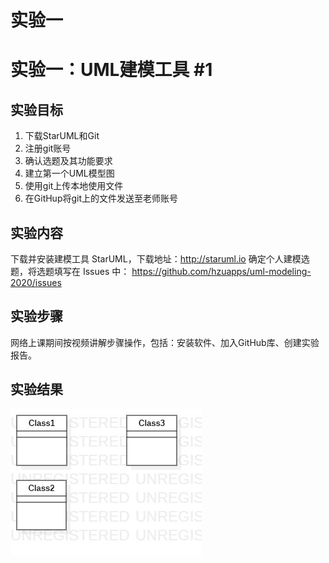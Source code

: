 # 实验一
 # 实验一：UML建模工具 #1


 ## 实验目标

 1. 下载StarUML和Git
 2. 注册git账号
 3. 确认选题及其功能要求
 4. 建立第一个UML模型图
 5. 使用git上传本地使用文件
 6. 在GitHup将git上的文件发送至老师账号

 ## 实验内容

 下载并安装建模工具 StarUML，下载地址：http://staruml.io
 确定个人建模选题，将选题填写在 Issues 中：
 https://github.com/hzuapps/uml-modeling-2020/issues

 ## 实验步骤

 网络上课期间按视频讲解步骤操作，包括：安装软件、加入GitHub库、创建实验报告。

 ## 实验结果
 ![第一个UML图](./model1.jpg)
